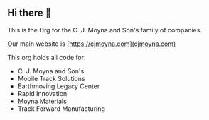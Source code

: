 ## Hi there 👋

This is the Org for the C. J. Moyna and Son's family of companies.

Our main website is [https://cjmoyna.com](cjmoyna.com)

This org holds all code for:
- C. J. Moyna and Son's
- Mobile Track Solutions
- Earthmoving Legacy Center
- Rapid Innovation
- Moyna Materials
- Track Forward Manufacturing
